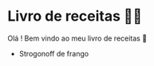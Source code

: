 # Livro de receitas :man_cook:

Olá !   Bem vindo ao meu livro de receitas :wave:



- Strogonoff de frango

